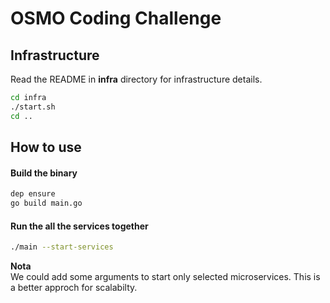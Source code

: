 # OSMO Coding Challenge

## Infrastructure

Read the README in __infra__ directory for infrastructure details.

```sh
cd infra
./start.sh
cd ..
```

## How to use

#### Build the binary

```sh
dep ensure
go build main.go
```

#### Run the all the services together

```sh
./main --start-services
```

__Nota__   
We could add some arguments to start only selected microservices. This is a better approch for scalabilty.
